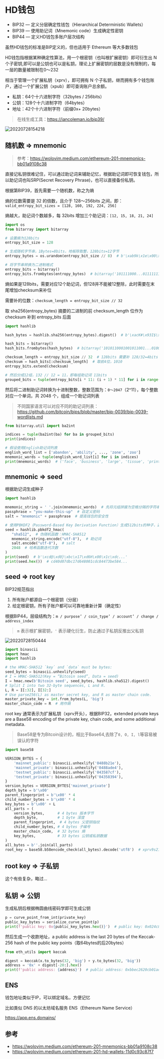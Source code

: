 # HD钱包

- BIP32 — 定义分层确定性钱包（Hierarchical Deterministic Wallets）
- BIP39 — 使用助记词（Mnemonic code）生成确定性密钥
- BIP44 — 定义HD钱包多账户层次结构

虽然HD钱包的标准是BIP定义的，但也适用于 Ethereum 等大多数钱包

HD钱包指根据某种确定性算法，用一个根密钥（也叫根扩展密钥）即可衍生出 N 个子密钥,即可以是公钥也可以是私钥，理论上扩展密钥的层数是没有限制的，每一层的数量被限制在0～232

相当于管理一个扩展私钥（xprv），即可拥有 N 个子私钥，继而拥有多个钱包账户，通过一个扩展公钥（xpub）即可查询账户总余额。

- 私钥：64个十六进制字符（32bytes / 256bits）
- 公钥：128个十六进制字符（64bytes）
- 地址：42个十六进制字符（前缀0x+ 20bytes）

> 在线生成工具：<https://iancoleman.io/bip39/>

![20220728154218](http://image.zuoright.com/20220728154218.png)

## 随机数 => mnemonic

> 参考：<https://wolovim.medium.com/ethereum-201-mnemonics-bb01a9108c38>

直接记私钥很难记住，可以通过助记词来辅助记忆，根据助记词即可恢复钱包，所以助记词也叫SRP(Secret Recovery Phrase)，也可以直接备份私钥。

根据第BIP39，首先需要一个随机数，称之为熵

熵的位数需要是 32 的倍数，且介于 128～256bits 之间，即：`valid_entropy_bit_sizes = [128, 160, 192, 224, 256]`

熵越大，助记词个数越多，每 32bits 增加三个助记词：`[12, 15, 18, 21, 24]`

```python
import os
from bitarray import bitarray

# 设置熵为128bits
entropy_bit_size = 128

# 生成随机字节串，1Bytes=8bits，地板除取整，128bits=12字节
entropy_bytes = os.urandom(entropy_bit_size // 8)  # b'\xab9k\x1e\x00\xca\tdz\x1f\xb7\xd3\x8d\x06\xe7\xca'

# 将字节串转换为二进制格式
entropy_bits = bitarray()
entropy_bits.frombytes(entropy_bytes)  # bitarray('101111000...011111111001010')
```

熵如果是128bits，需要对应12个助记词，但128并不能被12整除，此时需要在末尾增加checksum来补位

需要补的位数：`checksum_length = entropy_bit_size // 32`

取 sha256(entropy_bytes) 摘要的二进制的前 checksum_length 位作为 checksum 补到 entropy_bits 后面

```python
import hashlib

hash_bytes = hashlib.sha256(entropy_bytes).digest()  # b'\xacK#\x93I$\x05b\x0b6\...\xbe\xe9%\xa0\xd7\xa3\x9aDs\xb2'

hash_bits = bitarray()
hash_bits.frombytes(hash_bytes)  # bitarray('1010110001001011001...01000111010') 共256bits

checksum_length = entropy_bit_size // 32  # 128bits 需要补 128/32=4bits 凑成 132bits
checksum = hash_bits[:checksum_length]  # 取前4位，1010
entropy_bits.extend(checksum)

# 然后分成12组，132 // 12 = 11，即每组助记词 11bits
grouped_bits = tuple(entropy_bits[i * 11: (i + 1) * 11] for i in range(len(entropy_bits) // 11))
```

然后将二进制助记词转换为十进制整数，整数范围为：`0～2047`（2^11），每个整数对应一个单词，共 2048 个，组成一个助记词列表

> 不同国家语言可以对应不同的助记词列表：<https://github.com/bitcoin/bips/blob/master/bip-0039/bip-0039-wordlists.md>

```python
from bitarray.util import ba2int

indices = tuple(ba2int(ba) for ba in grouped_bits)
print(indices)

# 假设使用English助记词列表
english_word_list = ['abandon', 'ability', ..., 'zone', 'zoo']
mnemonic_words = tuple(english_word_list[i] for i in indices)
print(mnemonic_words)  # ('face', 'business', 'large', 'tissue', 'print', 'box', 'fix', 'maple', 'arena', 'help', 'critic', 'border')
```

## mnemonic => seed

根据助记词生成种子

```python
import hashlib

mnemonic_string = ' '.join(mnemonic_words)  # 先将元组拼接为空格分隔的字符串形式：'across abstract shine ... uphold already club'
passphrase = "you-make-this-up"  # 自定义密码
salt = "mnemonic" + passphrase  # 提高钱包的安全性

# 使用PBKDF2（Password-Based Key Derivation Function）生成512bits的种子，通常表现为64bytes的16进制形式
seed = hashlib.pbkdf2_hmac(
   "sha512",  # 伪随机函数：HMAC-SHA512
   mnemonic_string.encode("utf-8"),  # 助记词
   salt.encode("utf-8"),  # salt
   2048  # 哈希函数迭代次数
)
print(seed)  # b'\xcd@\xd0}\xbc\x17\xd6H\x00\x1c\xdc...'
print(seed.hex())  # cd40d07dbc17d648001cdc84473be584...
```

## seed => root key

BIP32规范指出

1. 所有账户都源自一个根密钥（分层）
2. 给定根密钥，所有子账户都可以可靠地重新计算（确定性）

根据BIP44，层级结构为：`m / purpose’ / coin_type’ / account’ / change / address_index`

> `m` 表示根扩展密钥，`'` 表示硬化衍生，防止通过子私钥反推出父私钥

![20220728150444](http://image.zuoright.com/20220728150444.png)

```python
import binascii
import hmac
import hashlib

# the HMAC-SHA512 `key` and `data` must be bytes:
seed_bytes = binascii.unhexlify(seed)
# I = HMAC-SHA512(Key = “Bitcoin seed”, Data = seed)
I = hmac.new(b'Bitcoin seed', seed_bytes, hashlib.sha512).digest()
# Split I into two 32-byte sequences, L and R.
L, R = I[:32], I[32:]
# Use parse256(L) as master secret key, and R as master chain code.
master_private_key = int.from_bytes(L, 'big')
master_chain_code = R  # 用作熵
```

root key 通常表示为扩展私钥（xprv开头），根据BIP32，extended private keys are a Base58 encoding of the private key, chain code, and some additional metadata.

> Base58是专为Bitcoin设计的，相比于Base64,去除了`0, O, I, l`等容易被误认的字符

```python
import base58

VERSION_BYTES = {
    'mainnet_public': binascii.unhexlify('0488b21e'),
    'mainnet_private': binascii.unhexlify('0488ade4'),
    'testnet_public': binascii.unhexlify('043587cf'),
    'testnet_private': binascii.unhexlify('04358394'),
}
version_bytes = VERSION_BYTES['mainnet_private']
depth_byte = b'\x00'
parent_fingerprint = b'\x00' * 4
child_number_bytes = b'\x00' * 4
key_bytes = b'\x00' + L
all_parts = (
    version_bytes,      # 4 bytes 版本字节
    depth_byte,         # 1 byte 深度
    parent_fingerprint,  # 4 bytes 父密钥指纹
    child_number_bytes, # 4 bytes 子编号
    master_chain_code,  # 32 bytes 熵
    key_bytes,          # 33 bytes 公钥或私钥数据
)
all_bytes = b''.join(all_parts)
root_key = base58.b58encode_check(all_bytes).decode('utf8')  # xprv9s21ZrQH143K...T2emdEXVYsCzC2U
```

## root key => 子私钥

这个有些复杂，略过...

## 私钥 => 公钥

生成私钥后根据椭圆曲线密码学即可生成公钥

```python
p = curve_point_from_int(private_key)
public_key_bytes = serialize_curve_point(p)
print(f'public key: 0x{public_key_bytes.hex()}')  # public key: 0x024c8f4044470bd42b81a...
```

然后生成一个收款地址，a public address is the last 20 bytes of the Keccak-256 hash of the public key points（取64bytes的后20bytes）

```python
from eth_utils import keccak

digest = keccak(x.to_bytes(32, 'big') + y.to_bytes(32, 'big'))
address = '0x' + digest[-20:].hex()
print(f'public address: {address}')  # public address: 0xbbec2620cb01adae3f96e1fa39f997f06bfb7ca0
```

## ENS

钱包地址类似于IP，可以绑定域名，方便记忆

比如类似 DNS 的以太坊域名服务 ENS（Ethereum Name Service）

<https://app.ens.domains/>

## 参考

- <https://wolovim.medium.com/ethereum-201-mnemonics-bb01a9108c38>
- <https://wolovim.medium.com/ethereum-201-hd-wallets-11d0c93c87f7>
